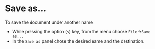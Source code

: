 
# Save as...

To save the document under another name: 

- While pressing the option (`⌥`) key, from the menu choose `File`→`Save as...`
- In the `Save as` panel chose the desired name and the destination.

